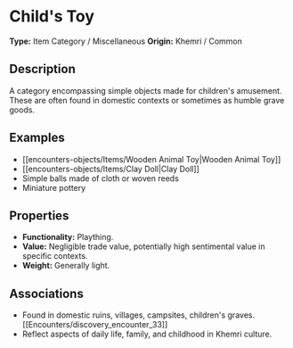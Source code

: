 # Child's Toy

**Type:** Item Category / Miscellaneous
**Origin:** Khemri / Common

## Description
A category encompassing simple objects made for children's amusement. These are often found in domestic contexts or sometimes as humble grave goods.

## Examples
*   [[encounters-objects/Items/Wooden Animal Toy|Wooden Animal Toy]]
*   [[encounters-objects/Items/Clay Doll|Clay Doll]]
*   Simple balls made of cloth or woven reeds
*   Miniature pottery

## Properties
*   **Functionality:** Plaything.
*   **Value:** Negligible trade value, potentially high sentimental value in specific contexts.
*   **Weight:** Generally light.

## Associations
*   Found in domestic ruins, villages, campsites, children's graves. [[Encounters/discovery_encounter_33]]
*   Reflect aspects of daily life, family, and childhood in Khemri culture. 